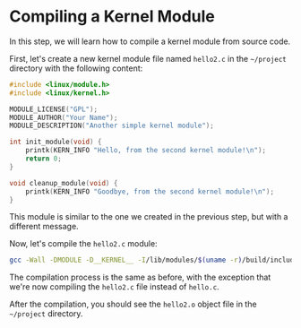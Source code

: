 # Compiling a Kernel Module

In this step, we will learn how to compile a kernel module from source code.

First, let's create a new kernel module file named `hello2.c` in the `~/project` directory with the following content:

```c
#include <linux/module.h>
#include <linux/kernel.h>

MODULE_LICENSE("GPL");
MODULE_AUTHOR("Your Name");
MODULE_DESCRIPTION("Another simple kernel module");

int init_module(void) {
    printk(KERN_INFO "Hello, from the second kernel module!\n");
    return 0;
}

void cleanup_module(void) {
    printk(KERN_INFO "Goodbye, from the second kernel module!\n");
}
```

This module is similar to the one we created in the previous step, but with a different message.

Now, let's compile the `hello2.c` module:

```bash
gcc -Wall -DMODULE -D__KERNEL__ -I/lib/modules/$(uname -r)/build/include -c hello2.c
```

The compilation process is the same as before, with the exception that we're now compiling the `hello2.c` file instead of `hello.c`.

After the compilation, you should see the `hello2.o` object file in the `~/project` directory.
